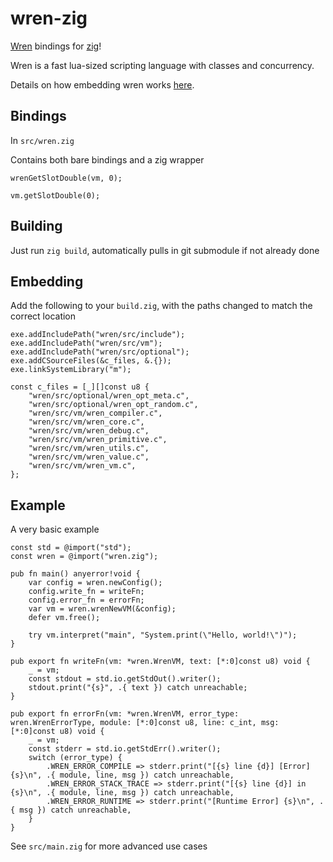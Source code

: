 # wren-zig
[Wren](https://wren.io/embedding/) bindings for [zig](https://ziglang.org/)!

Wren is a fast lua-sized scripting language with classes and concurrency.

Details on how embedding wren works [here](https://wren.io/embedding/).

## Bindings

In `src/wren.zig`

Contains both bare bindings and a zig wrapper

```zig
wrenGetSlotDouble(vm, 0);

vm.getSlotDouble(0);
```

## Building

Just run `zig build`, automatically pulls in git submodule if not already done

## Embedding

Add the following to your `build.zig`, with the paths changed to match the correct location

```zig
exe.addIncludePath("wren/src/include");
exe.addIncludePath("wren/src/vm");
exe.addIncludePath("wren/src/optional");
exe.addCSourceFiles(&c_files, &.{});
exe.linkSystemLibrary("m");

const c_files = [_][]const u8 {
    "wren/src/optional/wren_opt_meta.c",
    "wren/src/optional/wren_opt_random.c",
    "wren/src/vm/wren_compiler.c",
    "wren/src/vm/wren_core.c",
    "wren/src/vm/wren_debug.c",
    "wren/src/vm/wren_primitive.c",
    "wren/src/vm/wren_utils.c",
    "wren/src/vm/wren_value.c",
    "wren/src/vm/wren_vm.c",
};
```

## Example

A very basic example

```zig
const std = @import("std");
const wren = @import("wren.zig");

pub fn main() anyerror!void {
    var config = wren.newConfig();
    config.write_fn = writeFn;
    config.error_fn = errorFn;
    var vm = wren.wrenNewVM(&config);
    defer vm.free();

    try vm.interpret("main", "System.print(\"Hello, world!\")");
}

pub export fn writeFn(vm: *wren.WrenVM, text: [*:0]const u8) void {
    _ = vm;
    const stdout = std.io.getStdOut().writer();
    stdout.print("{s}", .{ text }) catch unreachable;
}

pub export fn errorFn(vm: *wren.WrenVM, error_type: wren.WrenErrorType, module: [*:0]const u8, line: c_int, msg: [*:0]const u8) void {
    _ = vm;
    const stderr = std.io.getStdErr().writer();
    switch (error_type) {
        .WREN_ERROR_COMPILE => stderr.print("[{s} line {d}] [Error] {s}\n", .{ module, line, msg }) catch unreachable,
        .WREN_ERROR_STACK_TRACE => stderr.print("[{s} line {d}] in {s}\n", .{ module, line, msg }) catch unreachable,
        .WREN_ERROR_RUNTIME => stderr.print("[Runtime Error] {s}\n", .{ msg }) catch unreachable,
    }
}
```

See `src/main.zig` for more advanced use cases
